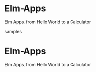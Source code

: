 # Elm-Apps
Elm Apps, from Hello World to a Calculator

samples

# Elm-Apps
Elm Apps, from Hello World to a Calculator



